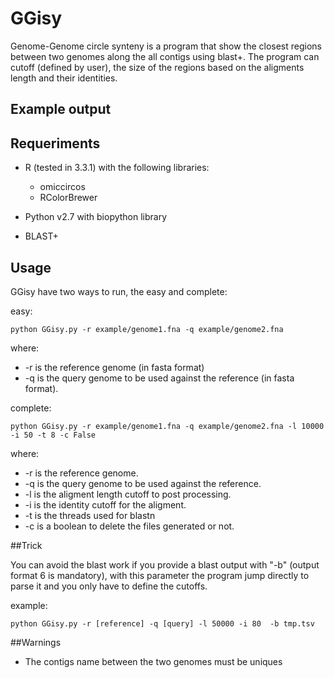 # GGisy
Genome-Genome circle synteny is a program that show the closest regions between two genomes along the all contigs using blast+. The program can cutoff (defined by user), the size of the regions based on the aligments length and their identities.

## Example output

<object data="example/synteny.pdf" type="application/pdf" width="500px" height="500px">
</object>

## Requeriments

* R (tested in 3.3.1) with the following libraries:
	* omiccircos
	* RColorBrewer

* Python v2.7 with biopython library
* BLAST+

## Usage

GGisy have two ways to run, the easy and complete:

easy:

	python GGisy.py -r example/genome1.fna -q example/genome2.fna
	
where:

* -r is the reference genome (in fasta format)
* -q is the query genome to be used against the reference (in fasta format).

complete:

	python GGisy.py -r example/genome1.fna -q example/genome2.fna -l 10000 -i 50 -t 8 -c False
	
where:

* -r is the reference genome.
* -q is the query genome to be used against the reference.
* -l is the aligment length cutoff to post processing.
* -i is the identity cutoff for the aligment.
* -t is the threads used for blastn
* -c is a boolean to delete the files generated or not.

##Trick

You can avoid the blast work if you provide a blast output with "-b" (output format 6 is mandatory), with this parameter the program jump directly to parse it and you only have to define the cutoffs.

example:
	
	python GGisy.py -r [reference] -q [query] -l 50000 -i 80  -b tmp.tsv
	
##Warnings

* The contigs name between the two genomes must be uniques 